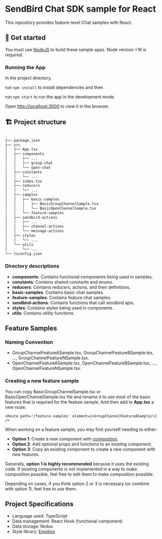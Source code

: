 # SendBird Chat SDK sample for React

This repository provides feature-level Chat samples with React.

## 🚀 Get started

You must use [NodeJS](https://nodejs.org/en/) to build these sample apps. Node version >16 is required.

### Running the App

In the project directory, 

run `npm install` to install dependencies and then

run `npm start` to run the app in the development mode.

Open [http://localhost:3000](http://localhost:3000) to view it in the browser.

## 🏗 Project structure

```bash
.
├── package.json
├── src
│   ├── App.tsx
│   ├── components
│   │   ├── ...
│   │   ├── group-chat
│   │   └── open-chat
│   ├── constants
│   │   └── ...
│   ├── index.tsx
│   ├── reducers
│   │   └── ...
│   ├── samples
│   │   ├── basic-samples
│   │   │   ├── BasicGroupChannelSample.tsx
│   │   │   └── BasicOpenChannelSample.tsx
│   │   └── feature-samples
│   ├── sendbird-actions
│   │   ├── ...
│   │   ├── channel-actions
│   │   └── message-actions
│   ├── styles
│   │   └── ...
│   └── utils
│       └── ...
└── tsconfig.json
```

### Directory descriptions

- **components**: Contains functional components being used in samples.
- **constants**: Contains shared constants and enums.
- **reducers**: Contains reducers, actions, and their definitions.
- **basic-samples**: Contains basic chat samples.
- **feature-samples**: Contains feature chat samples.
- **sendbird-actions**: Contains functions that call sendbird apis.
- **styles**: Contains styles being used in components.
- **utils**: Contains utility functions.

## Feature Samples

### Naming Convention

- GroupChannelFeatureASample.tsx, GroupChannelFeatureBSample.tsx, ..., GroupChannelFeatureNSample.tsx.
- OpenChannelFeatureASample.tsx, OpenChannelFeatureBSample.tsx, ..., OpenChannelFeatureNSample.tsx.

### Creating a new feature sample

You can copy BasicGroupChannelSample.tsx or BasicOpenChannelSample.tsx file and rename it to use most of the basic features that is required for the feature sample. And then add to **App.tsx** a new route.

```
<Route path='/feature-samples' element={<GroupChannelFeatureASample/>} />
```

When working on a feature sample, you may find yourself needing to either:

- **Option 1**: Create a new component with [composition](https://reactjs.org/docs/composition-vs-inheritance.html).
- **Option 2**: Add optional props and functions to an existing component.
- **Option 3**: Copy an existing component to create a new component with new features.

Generally, **option 1 is highly recommended** because it uses the existing code. If existing components is not implemented in a way to make composition possible, feel free to edit them to make composition possible.

Depending on cases, if you think option 2 or 3 is necessary (or combine with option 1), feel free to use them.

## Project Specifications

- Language used: TypeScript
- Data management: React Hook (functional component)
- Data storage: Redux
- Style library: [Emotion](https://emotion.sh/docs/introduction)

